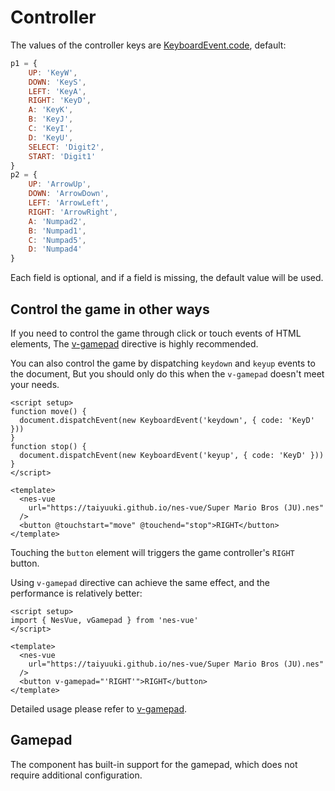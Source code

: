 # Controller

The values of the controller keys are [KeyboardEvent.code](https://developer.mozilla.org/en-US/docs/Web/API/KeyboardEvent/code), default:

```js
p1 = {
    UP: 'KeyW',
    DOWN: 'KeyS',
    LEFT: 'KeyA',
    RIGHT: 'KeyD',
    A: 'KeyK',
    B: 'KeyJ',
    C: 'KeyI',
    D: 'KeyU',
    SELECT: 'Digit2',
    START: 'Digit1'
}
p2 = {
    UP: 'ArrowUp',
    DOWN: 'ArrowDown',
    LEFT: 'ArrowLeft',
    RIGHT: 'ArrowRight',
    A: 'Numpad2',
    B: 'Numpad1',
    C: 'Numpad5',
    D: 'Numpad4'
}
```

Each field is optional, and if a field is missing, the default value will be used.

## Control the game in other ways

If you need to control the game through click or touch events of HTML elements, The [v-gamepad](/guide/directives#v-gamepad) directive is highly recommended.

You can also control the game by dispatching `keydown` and `keyup` events to the document, But you should only do this when the `v-gamepad` doesn't meet your needs.

```vue
<script setup>
function move() {
  document.dispatchEvent(new KeyboardEvent('keydown', { code: 'KeyD' }))
}
function stop() {
  document.dispatchEvent(new KeyboardEvent('keyup', { code: 'KeyD' }))
}
</script>

<template>
  <nes-vue
    url="https://taiyuuki.github.io/nes-vue/Super Mario Bros (JU).nes"
  />
  <button @touchstart="move" @touchend="stop">RIGHT</button>
</template>
```

Touching the `button` element will triggers the game controller's `RIGHT` button.

Using `v-gamepad` directive can achieve the same effect, and the performance is relatively better:

```vue
<script setup>
import { NesVue, vGamepad } from 'nes-vue'
</script>

<template>
  <nes-vue
    url="https://taiyuuki.github.io/nes-vue/Super Mario Bros (JU).nes"
  />
  <button v-gamepad="'RIGHT'">RIGHT</button>
</template>
```

Detailed usage please refer to [v-gamepad](/guide/directives#v-gamepad).

## Gamepad

The component has built-in support for the gamepad, which does not require additional configuration.
